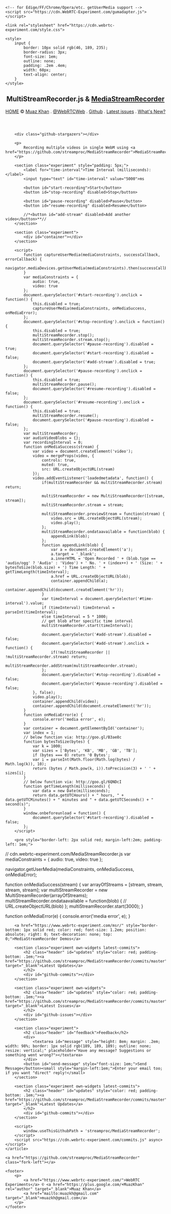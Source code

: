 <!DOCTYPE html>
<html lang="en">

<head>
    <title>MultiStreamRecorder.js & MediaStreamRecorder</title>

    <script>// Last time updated: 2017-02-21 8:23:06 AM UTC

// links:
// Open-Sourced: https://github.com/streamproc/MediaStreamRecorder
// https://cdn.WebRTC-Experiment.com/MediaStreamRecorder.js
// https://www.WebRTC-Experiment.com/MediaStreamRecorder.js

//------------------------------------

// Browsers Support::
// Chrome (all versions) [ audio/video separately ]
// Firefox ( >= 29 ) [ audio/video in single webm/mp4 container or only audio in ogg ]
// Opera (all versions) [ same as chrome ]
// Android (Chrome) [ only video ]
// Android (Opera) [ only video ]
// Android (Firefox) [ only video ]
// Microsoft Edge (Only Audio & Gif)

//------------------------------------
// Muaz Khan     - www.MuazKhan.com
// MIT License   - www.WebRTC-Experiment.com/licence
//------------------------------------

// ______________________
// MediaStreamRecorder.js

function MediaStreamRecorder(mediaStream) {
    if (!mediaStream) {
        throw 'MediaStream is mandatory.';
    }

    // void start(optional long timeSlice)
    // timestamp to fire "ondataavailable"
    this.start = function(timeSlice) {
        var Recorder;

        if (typeof MediaRecorder !== 'undefined') {
            Recorder = MediaRecorderWrapper;
        } else if (IsChrome || IsOpera || IsEdge) {
            if (this.mimeType.indexOf('video') !== -1) {
                Recorder = WhammyRecorder;
            } else if (this.mimeType.indexOf('audio') !== -1) {
                Recorder = StereoAudioRecorder;
            }
        }

        // video recorder (in GIF format)
        if (this.mimeType === 'image/gif') {
            Recorder = GifRecorder;
        }

        // audio/wav is supported only via StereoAudioRecorder
        // audio/pcm (int16) is supported only via StereoAudioRecorder
        if (this.mimeType === 'audio/wav' || this.mimeType === 'audio/pcm') {
            Recorder = StereoAudioRecorder;
        }

        // allows forcing StereoAudioRecorder.js on Edge/Firefox
        if (this.recorderType) {
            Recorder = this.recorderType;
        }

        mediaRecorder = new Recorder(mediaStream);
        mediaRecorder.blobs = [];

        var self = this;
        mediaRecorder.ondataavailable = function(data) {
            mediaRecorder.blobs.push(data);
            self.ondataavailable(data);
        };
        mediaRecorder.onstop = this.onstop;
        mediaRecorder.onStartedDrawingNonBlankFrames = this.onStartedDrawingNonBlankFrames;

        // Merge all data-types except "function"
        mediaRecorder = mergeProps(mediaRecorder, this);

        mediaRecorder.start(timeSlice);
    };

    this.onStartedDrawingNonBlankFrames = function() {};
    this.clearOldRecordedFrames = function() {
        if (!mediaRecorder) {
            return;
        }

        mediaRecorder.clearOldRecordedFrames();
    };

    this.stop = function() {
        if (mediaRecorder) {
            mediaRecorder.stop();
        }
    };

    this.ondataavailable = function(blob) {
        console.log('ondataavailable..', blob);
    };

    this.onstop = function(error) {
        console.warn('stopped..', error);
    };

    this.save = function(file, fileName) {
        if (!file) {
            if (!mediaRecorder) {
                return;
            }

            ConcatenateBlobs(mediaRecorder.blobs, mediaRecorder.blobs[0].type, function(concatenatedBlob) {
                invokeSaveAsDialog(concatenatedBlob);
            });
            return;
        }
        invokeSaveAsDialog(file, fileName);
    };

    this.pause = function() {
        if (!mediaRecorder) {
            return;
        }
        mediaRecorder.pause();
        console.log('Paused recording.', this.mimeType || mediaRecorder.mimeType);
    };

    this.resume = function() {
        if (!mediaRecorder) {
            return;
        }
        mediaRecorder.resume();
        console.log('Resumed recording.', this.mimeType || mediaRecorder.mimeType);
    };

    // StereoAudioRecorder || WhammyRecorder || MediaRecorderWrapper || GifRecorder
    this.recorderType = null;

    // video/webm or audio/webm or audio/ogg or audio/wav
    this.mimeType = 'video/webm';

    // logs are enabled by default
    this.disableLogs = false;

    // Reference to "MediaRecorder.js"
    var mediaRecorder;
}

// ______________________
// MultiStreamRecorder.js

function MultiStreamRecorder(arrayOfMediaStreams) {
    if (arrayOfMediaStreams instanceof MediaStream) {
        arrayOfMediaStreams = [arrayOfMediaStreams];
    }

    var self = this;

    if (!this.mimeType) {
        this.mimeType = 'video/webm';
    }

    if (!this.frameInterval) {
        this.frameInterval = 10;
    }

    if (!this.video) {
        this.video = {};
    }

    if (!this.video.width) {
        this.video.width = 360;
    }

    if (!this.video.height) {
        this.video.height = 240;
    }

    this.start = function(timeSlice) {
        isStoppedRecording = false;
        var mixedVideoStream = getMixedVideoStream();

        var mixedAudioStream = getMixedAudioStream();
        if (mixedAudioStream) {
            mixedAudioStream.getAudioTracks().forEach(function(track) {
                mixedVideoStream.addTrack(track);
            });
        }

        if (self.previewStream && typeof self.previewStream === 'function') {
            self.previewStream(mixedVideoStream);
        }

        mediaRecorder = new MediaStreamRecorder(mixedVideoStream);

        for (var prop in self) {
            if (typeof self[prop] !== 'function') {
                mediaRecorder[prop] = self[prop];
            }
        }

        mediaRecorder.ondataavailable = function(blob) {
            self.ondataavailable(blob);
        };

        drawVideosToCanvas();

        mediaRecorder.start(timeSlice);
    };

    this.stop = function(callback) {
        isStoppedRecording = true;

        if (!mediaRecorder) {
            return;
        }

        mediaRecorder.stop(function(blob) {
            callback(blob);
        });
    };

    function getMixedAudioStream() {
        // via: @pehrsons
        self.audioContext = new AudioContext();
        var audioSources = [];

        var audioTracksLength = 0;
        arrayOfMediaStreams.forEach(function(stream) {
            if (!stream.getAudioTracks().length) {
                return;
            }

            audioTracksLength++;

            audioSources.push(self.audioContext.createMediaStreamSource(stream));
        });

        if (!audioTracksLength) {
            return;
        }

        self.audioDestination = self.audioContext.createMediaStreamDestination();
        audioSources.forEach(function(audioSource) {
            audioSource.connect(self.audioDestination);
        });
        return self.audioDestination.stream;
    }

    var videos = [];
    var mediaRecorder;

    function getMixedVideoStream() {
        // via: @adrian-ber
        arrayOfMediaStreams.forEach(function(stream) {
            if (!stream.getVideoTracks().length) {
                return;
            }

            var video = getVideo(stream);
            video.width = self.video.width;
            video.height = self.video.height;
            videos.push(video);
        });

        var capturedStream;

        if ('captureStream' in canvas) {
            capturedStream = canvas.captureStream();
        } else if ('mozCaptureStream' in canvas) {
            capturedStream = canvas.mozCaptureStream();
        } else if (!self.disableLogs) {
            console.error('Upgrade to latest Chrome or otherwise enable this flag: chrome://flags/#enable-experimental-web-platform-features');
        }

        return capturedStream;
    }

    function getVideo(stream) {
        var video = document.createElement('video');
        video.src = URL.createObjectURL(stream);
        video.play();
        return video;
    }

    var isStoppedRecording = false;

    function drawVideosToCanvas() {
        if (isStoppedRecording) {
            return;
        }

        var videosLength = videos.length;

        canvas.width = videosLength > 1 ? videos[0].width * 2 : videos[0].width;
        canvas.height = videosLength > 2 ? videos[0].height * 2 : videos[0].height;

        videos.forEach(function(video, idx) {
            if (videosLength === 1) {
                context.drawImage(video, 0, 0, video.width, video.height);
                return;
            }

            if (videosLength === 2) {
                var x = 0;
                var y = 0;

                if (idx === 1) {
                    x = video.width;
                }

                context.drawImage(video, x, y, video.width, video.height);
                return;
            }

            if (videosLength === 3) {
                var x = 0;
                var y = 0;

                if (idx === 1) {
                    x = video.width;
                }

                if (idx === 2) {
                    y = video.height;
                }

                context.drawImage(video, x, y, video.width, video.height);
                return;
            }

            if (videosLength === 4) {
                var x = 0;
                var y = 0;

                if (idx === 1) {
                    x = video.width;
                }

                if (idx === 2) {
                    y = video.height;
                }

                if (idx === 3) {
                    x = video.width;
                    y = video.height;
                }

                context.drawImage(video, x, y, video.width, video.height);
                return;
            }
        });

        setTimeout(drawVideosToCanvas, self.frameInterval);
    }

    var canvas = document.createElement('canvas');
    var context = canvas.getContext('2d');

    canvas.style = 'opacity:0;position:absolute;z-index:-1;top: -100000000;left:-1000000000;';

    (document.body || document.documentElement).appendChild(canvas);

    this.pause = function() {
        if (mediaRecorder) {
            mediaRecorder.pause();
        }
    };

    this.resume = function() {
        if (mediaRecorder) {
            mediaRecorder.resume();
        }
    };

    this.clearRecordedData = function() {
        videos = [];
        context.clearRect(0, 0, canvas.width, canvas.height);
        isStoppedRecording = false;
        mediaRecorder = null;

        if (mediaRecorder) {
            mediaRecorder.clearRecordedData();
        }
    };

    this.addStream = function(stream) {
        if (stream instanceof Array && stream.length) {
            stream.forEach(this.addStream);
            return;
        }
        arrayOfMediaStreams.push(stream);

        if (!mediaRecorder) {
            return;
        }

        if (stream.getVideoTracks().length) {
            var video = getVideo(stream);
            video.width = self.video.width;
            video.height = self.video.height;
            videos.push(video);
        }

        if (stream.getAudioTracks().length && self.audioContext) {
            var audioSource = self.audioContext.createMediaStreamSource(stream);
            audioSource.connect(self.audioDestination);
        }
    };

    this.ondataavailable = function(blob) {
        if (self.disableLogs) {
            return;
        }
        console.log('ondataavailable', blob);
    };
}

if (typeof MediaStreamRecorder !== 'undefined') {
    MediaStreamRecorder.MultiStreamRecorder = MultiStreamRecorder;
}

// _____________________________
// Cross-Browser-Declarations.js

var browserFakeUserAgent = 'Fake/5.0 (FakeOS) AppleWebKit/123 (KHTML, like Gecko) Fake/12.3.4567.89 Fake/123.45';

(function(that) {
    if (typeof window !== 'undefined') {
        return;
    }

    if (typeof window === 'undefined' && typeof global !== 'undefined') {
        global.navigator = {
            userAgent: browserFakeUserAgent,
            getUserMedia: function() {}
        };

        /*global window:true */
        that.window = global;
    } else if (typeof window === 'undefined') {
        // window = this;
    }

    if (typeof document === 'undefined') {
        /*global document:true */
        that.document = {};

        document.createElement = document.captureStream = document.mozCaptureStream = function() {
            return {};
        };
    }

    if (typeof location === 'undefined') {
        /*global location:true */
        that.location = {
            protocol: 'file:',
            href: '',
            hash: ''
        };
    }

    if (typeof screen === 'undefined') {
        /*global screen:true */
        that.screen = {
            width: 0,
            height: 0
        };
    }
})(typeof global !== 'undefined' ? global : window);

// WebAudio API representer
var AudioContext = window.AudioContext;

if (typeof AudioContext === 'undefined') {
    if (typeof webkitAudioContext !== 'undefined') {
        /*global AudioContext:true */
        AudioContext = webkitAudioContext;
    }

    if (typeof mozAudioContext !== 'undefined') {
        /*global AudioContext:true */
        AudioContext = mozAudioContext;
    }
}

if (typeof window === 'undefined') {
    /*jshint -W020 */
    window = {};
}

// WebAudio API representer
var AudioContext = window.AudioContext;

if (typeof AudioContext === 'undefined') {
    if (typeof webkitAudioContext !== 'undefined') {
        /*global AudioContext:true */
        AudioContext = webkitAudioContext;
    }

    if (typeof mozAudioContext !== 'undefined') {
        /*global AudioContext:true */
        AudioContext = mozAudioContext;
    }
}

/*jshint -W079 */
var URL = window.URL;

if (typeof URL === 'undefined' && typeof webkitURL !== 'undefined') {
    /*global URL:true */
    URL = webkitURL;
}

if (typeof navigator !== 'undefined') {
    if (typeof navigator.webkitGetUserMedia !== 'undefined') {
        navigator.getUserMedia = navigator.webkitGetUserMedia;
    }

    if (typeof navigator.mozGetUserMedia !== 'undefined') {
        navigator.getUserMedia = navigator.mozGetUserMedia;
    }
} else {
    navigator = {
        getUserMedia: function() {},
        userAgent: browserFakeUserAgent
    };
}

var IsEdge = navigator.userAgent.indexOf('Edge') !== -1 && (!!navigator.msSaveBlob || !!navigator.msSaveOrOpenBlob);

var IsOpera = false;
if (typeof opera !== 'undefined' && navigator.userAgent && navigator.userAgent.indexOf('OPR/') !== -1) {
    IsOpera = true;
}
var IsChrome = !IsEdge && !IsEdge && !!navigator.webkitGetUserMedia;

var MediaStream = window.MediaStream;

if (typeof MediaStream === 'undefined' && typeof webkitMediaStream !== 'undefined') {
    MediaStream = webkitMediaStream;
}

/*global MediaStream:true */
if (typeof MediaStream !== 'undefined') {
    if (!('getVideoTracks' in MediaStream.prototype)) {
        MediaStream.prototype.getVideoTracks = function() {
            if (!this.getTracks) {
                return [];
            }

            var tracks = [];
            this.getTracks.forEach(function(track) {
                if (track.kind.toString().indexOf('video') !== -1) {
                    tracks.push(track);
                }
            });
            return tracks;
        };

        MediaStream.prototype.getAudioTracks = function() {
            if (!this.getTracks) {
                return [];
            }

            var tracks = [];
            this.getTracks.forEach(function(track) {
                if (track.kind.toString().indexOf('audio') !== -1) {
                    tracks.push(track);
                }
            });
            return tracks;
        };
    }

    if (!('stop' in MediaStream.prototype)) {
        MediaStream.prototype.stop = function() {
            this.getAudioTracks().forEach(function(track) {
                if (!!track.stop) {
                    track.stop();
                }
            });

            this.getVideoTracks().forEach(function(track) {
                if (!!track.stop) {
                    track.stop();
                }
            });
        };
    }
}

if (typeof location !== 'undefined') {
    if (location.href.indexOf('file:') === 0) {
        console.error('Please load this HTML file on HTTP or HTTPS.');
    }
}

// Merge all other data-types except "function"

function mergeProps(mergein, mergeto) {
    for (var t in mergeto) {
        if (typeof mergeto[t] !== 'function') {
            mergein[t] = mergeto[t];
        }
    }
    return mergein;
}

// "dropFirstFrame" has been added by Graham Roth
// https://github.com/gsroth

function dropFirstFrame(arr) {
    arr.shift();
    return arr;
}

/**
 * @param {Blob} file - File or Blob object. This parameter is required.
 * @param {string} fileName - Optional file name e.g. "Recorded-Video.webm"
 * @example
 * invokeSaveAsDialog(blob or file, [optional] fileName);
 * @see {@link https://github.com/muaz-khan/RecordRTC|RecordRTC Source Code}
 */
function invokeSaveAsDialog(file, fileName) {
    if (!file) {
        throw 'Blob object is required.';
    }

    if (!file.type) {
        try {
            file.type = 'video/webm';
        } catch (e) {}
    }

    var fileExtension = (file.type || 'video/webm').split('/')[1];

    if (fileName && fileName.indexOf('.') !== -1) {
        var splitted = fileName.split('.');
        fileName = splitted[0];
        fileExtension = splitted[1];
    }

    var fileFullName = (fileName || (Math.round(Math.random() * 9999999999) + 888888888)) + '.' + fileExtension;

    if (typeof navigator.msSaveOrOpenBlob !== 'undefined') {
        return navigator.msSaveOrOpenBlob(file, fileFullName);
    } else if (typeof navigator.msSaveBlob !== 'undefined') {
        return navigator.msSaveBlob(file, fileFullName);
    }

    var hyperlink = document.createElement('a');
    hyperlink.href = URL.createObjectURL(file);
    hyperlink.target = '_blank';
    hyperlink.download = fileFullName;

    if (!!navigator.mozGetUserMedia) {
        hyperlink.onclick = function() {
            (document.body || document.documentElement).removeChild(hyperlink);
        };
        (document.body || document.documentElement).appendChild(hyperlink);
    }

    var evt = new MouseEvent('click', {
        view: window,
        bubbles: true,
        cancelable: true
    });

    hyperlink.dispatchEvent(evt);

    if (!navigator.mozGetUserMedia) {
        URL.revokeObjectURL(hyperlink.href);
    }
}

function bytesToSize(bytes) {
    var k = 1000;
    var sizes = ['Bytes', 'KB', 'MB', 'GB', 'TB'];
    if (bytes === 0) {
        return '0 Bytes';
    }
    var i = parseInt(Math.floor(Math.log(bytes) / Math.log(k)), 10);
    return (bytes / Math.pow(k, i)).toPrecision(3) + ' ' + sizes[i];
}

// ______________ (used to handle stuff like http://goo.gl/xmE5eg) issue #129
// ObjectStore.js
var ObjectStore = {
    AudioContext: AudioContext
};

function isMediaRecorderCompatible() {
    var isOpera = !!window.opera || navigator.userAgent.indexOf(' OPR/') >= 0;
    var isChrome = !!window.chrome && !isOpera;
    var isFirefox = typeof window.InstallTrigger !== 'undefined';

    if (isFirefox) {
        return true;
    }

    if (!isChrome) {
        return false;
    }

    var nVer = navigator.appVersion;
    var nAgt = navigator.userAgent;
    var fullVersion = '' + parseFloat(navigator.appVersion);
    var majorVersion = parseInt(navigator.appVersion, 10);
    var nameOffset, verOffset, ix;

    if (isChrome) {
        verOffset = nAgt.indexOf('Chrome');
        fullVersion = nAgt.substring(verOffset + 7);
    }

    // trim the fullVersion string at semicolon/space if present
    if ((ix = fullVersion.indexOf(';')) !== -1) {
        fullVersion = fullVersion.substring(0, ix);
    }

    if ((ix = fullVersion.indexOf(' ')) !== -1) {
        fullVersion = fullVersion.substring(0, ix);
    }

    majorVersion = parseInt('' + fullVersion, 10);

    if (isNaN(majorVersion)) {
        fullVersion = '' + parseFloat(navigator.appVersion);
        majorVersion = parseInt(navigator.appVersion, 10);
    }

    return majorVersion >= 49;
}

// ______________ (used to handle stuff like http://goo.gl/xmE5eg) issue #129
// ObjectStore.js
var ObjectStore = {
    AudioContext: window.AudioContext || window.webkitAudioContext
};

// ==================
// MediaRecorder.js

/**
 * Implementation of https://dvcs.w3.org/hg/dap/raw-file/default/media-stream-capture/MediaRecorder.html
 * The MediaRecorder accepts a mediaStream as input source passed from UA. When recorder starts,
 * a MediaEncoder will be created and accept the mediaStream as input source.
 * Encoder will get the raw data by track data changes, encode it by selected MIME Type, then store the encoded in EncodedBufferCache object.
 * The encoded data will be extracted on every timeslice passed from Start function call or by RequestData function.
 * Thread model:
 * When the recorder starts, it creates a "Media Encoder" thread to read data from MediaEncoder object and store buffer in EncodedBufferCache object.
 * Also extract the encoded data and create blobs on every timeslice passed from start function or RequestData function called by UA.
 */

function MediaRecorderWrapper(mediaStream) {
    var self = this;

    /**
     * This method records MediaStream.
     * @method
     * @memberof MediaStreamRecorder
     * @example
     * recorder.record();
     */
    this.start = function(timeSlice, __disableLogs) {
        if (!self.mimeType) {
            self.mimeType = 'video/webm';
        }

        if (self.mimeType.indexOf('audio') !== -1) {
            if (mediaStream.getVideoTracks().length && mediaStream.getAudioTracks().length) {
                var stream;
                if (!!navigator.mozGetUserMedia) {
                    stream = new MediaStream();
                    stream.addTrack(mediaStream.getAudioTracks()[0]);
                } else {
                    // webkitMediaStream
                    stream = new MediaStream(mediaStream.getAudioTracks());
                }
                mediaStream = stream;
            }
        }

        if (self.mimeType.indexOf('audio') !== -1) {
            self.mimeType = IsChrome ? 'audio/webm' : 'audio/ogg';
        }

        self.dontFireOnDataAvailableEvent = false;

        var recorderHints = {
            mimeType: self.mimeType
        };

        if (!self.disableLogs && !__disableLogs) {
            console.log('Passing following params over MediaRecorder API.', recorderHints);
        }

        if (mediaRecorder) {
            // mandatory to make sure Firefox doesn't fails to record streams 3-4 times without reloading the page.
            mediaRecorder = null;
        }

        if (IsChrome && !isMediaRecorderCompatible()) {
            // to support video-only recording on stable
            recorderHints = 'video/vp8';
        }

        // http://dxr.mozilla.org/mozilla-central/source/content/media/MediaRecorder.cpp
        // https://wiki.mozilla.org/Gecko:MediaRecorder
        // https://dvcs.w3.org/hg/dap/raw-file/default/media-stream-capture/MediaRecorder.html

        // starting a recording session; which will initiate "Reading Thread"
        // "Reading Thread" are used to prevent main-thread blocking scenarios
        try {
            mediaRecorder = new MediaRecorder(mediaStream, recorderHints);
        } catch (e) {
            // if someone passed NON_supported mimeType
            // or if Firefox on Android
            mediaRecorder = new MediaRecorder(mediaStream);
        }

        if ('canRecordMimeType' in mediaRecorder && mediaRecorder.canRecordMimeType(self.mimeType) === false) {
            if (!self.disableLogs) {
                console.warn('MediaRecorder API seems unable to record mimeType:', self.mimeType);
            }
        }

        // i.e. stop recording when <video> is paused by the user; and auto restart recording 
        // when video is resumed. E.g. yourStream.getVideoTracks()[0].muted = true; // it will auto-stop recording.
        mediaRecorder.ignoreMutedMedia = self.ignoreMutedMedia || false;

        var firedOnDataAvailableOnce = false;

        // Dispatching OnDataAvailable Handler
        mediaRecorder.ondataavailable = function(e) {
            if (self.dontFireOnDataAvailableEvent) {
                return;
            }

            // how to fix FF-corrupt-webm issues?
            // should we leave this?          e.data.size < 26800
            if (!e.data || !e.data.size || e.data.size < 26800 || firedOnDataAvailableOnce) {
                return;
            }

            firedOnDataAvailableOnce = true;

            var blob = self.getNativeBlob ? e.data : new Blob([e.data], {
                type: self.mimeType || 'video/webm'
            });

            self.ondataavailable(blob);

            self.dontFireOnDataAvailableEvent = true;

            if (!!mediaRecorder && mediaRecorder.state === 'recording') {
                mediaRecorder.stop();
            }
            mediaRecorder = null;

            // record next interval
            self.start(timeSlice, '__disableLogs');
        };

        mediaRecorder.onerror = function(error) {
            if (!self.disableLogs) {
                if (error.name === 'InvalidState') {
                    console.error('The MediaRecorder is not in a state in which the proposed operation is allowed to be executed.');
                } else if (error.name === 'OutOfMemory') {
                    console.error('The UA has exhaused the available memory. User agents SHOULD provide as much additional information as possible in the message attribute.');
                } else if (error.name === 'IllegalStreamModification') {
                    console.error('A modification to the stream has occurred that makes it impossible to continue recording. An example would be the addition of a Track while recording is occurring. User agents SHOULD provide as much additional information as possible in the message attribute.');
                } else if (error.name === 'OtherRecordingError') {
                    console.error('Used for an fatal error other than those listed above. User agents SHOULD provide as much additional information as possible in the message attribute.');
                } else if (error.name === 'GenericError') {
                    console.error('The UA cannot provide the codec or recording option that has been requested.', error);
                } else {
                    console.error('MediaRecorder Error', error);
                }
            }

            // When the stream is "ended" set recording to 'inactive' 
            // and stop gathering data. Callers should not rely on 
            // exactness of the timeSlice value, especially 
            // if the timeSlice value is small. Callers should 
            // consider timeSlice as a minimum value

            if (!!mediaRecorder && mediaRecorder.state !== 'inactive' && mediaRecorder.state !== 'stopped') {
                mediaRecorder.stop();
            }
        };

        // void start(optional long mTimeSlice)
        // The interval of passing encoded data from EncodedBufferCache to onDataAvailable
        // handler. "mTimeSlice < 0" means Session object does not push encoded data to
        // onDataAvailable, instead, it passive wait the client side pull encoded data
        // by calling requestData API.
        try {
            mediaRecorder.start(3.6e+6);
        } catch (e) {
            mediaRecorder = null;
        }

        setTimeout(function() {
            if (!mediaRecorder) {
                return;
            }

            if (mediaRecorder.state === 'recording') {
                // "stop" method auto invokes "requestData"!
                mediaRecorder.requestData();
                // mediaRecorder.stop();
            }
        }, timeSlice);

        // Start recording. If timeSlice has been provided, mediaRecorder will
        // raise a dataavailable event containing the Blob of collected data on every timeSlice milliseconds.
        // If timeSlice isn't provided, UA should call the RequestData to obtain the Blob data, also set the mTimeSlice to zero.
    };

    /**
     * This method stops recording MediaStream.
     * @param {function} callback - Callback function, that is used to pass recorded blob back to the callee.
     * @method
     * @memberof MediaStreamRecorder
     * @example
     * recorder.stop(function(blob) {
     *     video.src = URL.createObjectURL(blob);
     * });
     */
    this.stop = function(callback) {
        if (!mediaRecorder) {
            return;
        }

        // mediaRecorder.state === 'recording' means that media recorder is associated with "session"
        // mediaRecorder.state === 'stopped' means that media recorder is detached from the "session" ... in this case; "session" will also be deleted.

        if (mediaRecorder.state === 'recording') {
            // "stop" method auto invokes "requestData"!
            mediaRecorder.requestData();

            setTimeout(function() {
                self.dontFireOnDataAvailableEvent = true;
                if (!!mediaRecorder && mediaRecorder.state === 'recording') {
                    mediaRecorder.stop();
                }
                mediaRecorder = null;
            }, 2000);
        }
    };

    /**
     * This method pauses the recording process.
     * @method
     * @memberof MediaStreamRecorder
     * @example
     * recorder.pause();
     */
    this.pause = function() {
        if (!mediaRecorder) {
            return;
        }

        if (mediaRecorder.state === 'recording') {
            mediaRecorder.pause();
        }
    };

    /**
     * The recorded blobs are passed over this event.
     * @event
     * @memberof MediaStreamRecorder
     * @example
     * recorder.ondataavailable = function(data) {};
     */
    this.ondataavailable = function(blob) {
        console.log('recorded-blob', blob);
    };

    /**
     * This method resumes the recording process.
     * @method
     * @memberof MediaStreamRecorder
     * @example
     * recorder.resume();
     */
    this.resume = function() {
        if (this.dontFireOnDataAvailableEvent) {
            this.dontFireOnDataAvailableEvent = false;

            var disableLogs = self.disableLogs;
            self.disableLogs = true;
            this.record();
            self.disableLogs = disableLogs;
            return;
        }

        if (!mediaRecorder) {
            return;
        }

        if (mediaRecorder.state === 'paused') {
            mediaRecorder.resume();
        }
    };

    /**
     * This method resets currently recorded data.
     * @method
     * @memberof MediaStreamRecorder
     * @example
     * recorder.clearRecordedData();
     */
    this.clearRecordedData = function() {
        if (!mediaRecorder) {
            return;
        }

        this.pause();

        this.dontFireOnDataAvailableEvent = true;
        this.stop();
    };

    // Reference to "MediaRecorder" object
    var mediaRecorder;

    function isMediaStreamActive() {
        if ('active' in mediaStream) {
            if (!mediaStream.active) {
                return false;
            }
        } else if ('ended' in mediaStream) { // old hack
            if (mediaStream.ended) {
                return false;
            }
        }
        return true;
    }

    // this method checks if media stream is stopped
    // or any track is ended.
    (function looper() {
        if (!mediaRecorder) {
            return;
        }

        if (isMediaStreamActive() === false) {
            self.stop();
            return;
        }

        setTimeout(looper, 1000); // check every second
    })();
}

if (typeof MediaStreamRecorder !== 'undefined') {
    MediaStreamRecorder.MediaRecorderWrapper = MediaRecorderWrapper;
}

// ======================
// StereoAudioRecorder.js

function StereoAudioRecorder(mediaStream) {
    // void start(optional long timeSlice)
    // timestamp to fire "ondataavailable"
    this.start = function(timeSlice) {
        timeSlice = timeSlice || 1000;

        mediaRecorder = new StereoAudioRecorderHelper(mediaStream, this);

        mediaRecorder.record();

        timeout = setInterval(function() {
            mediaRecorder.requestData();
        }, timeSlice);
    };

    this.stop = function() {
        if (mediaRecorder) {
            mediaRecorder.stop();
            clearTimeout(timeout);
        }
    };

    this.pause = function() {
        if (!mediaRecorder) {
            return;
        }

        mediaRecorder.pause();
    };

    this.resume = function() {
        if (!mediaRecorder) {
            return;
        }

        mediaRecorder.resume();
    };

    this.ondataavailable = function() {};

    // Reference to "StereoAudioRecorder" object
    var mediaRecorder;
    var timeout;
}

if (typeof MediaStreamRecorder !== 'undefined') {
    MediaStreamRecorder.StereoAudioRecorder = StereoAudioRecorder;
}

// ============================
// StereoAudioRecorderHelper.js

// source code from: http://typedarray.org/wp-content/projects/WebAudioRecorder/script.js

function StereoAudioRecorderHelper(mediaStream, root) {

    // variables    
    var deviceSampleRate = 44100; // range: 22050 to 96000

    if (!ObjectStore.AudioContextConstructor) {
        ObjectStore.AudioContextConstructor = new ObjectStore.AudioContext();
    }

    // check device sample rate
    deviceSampleRate = ObjectStore.AudioContextConstructor.sampleRate;

    var leftchannel = [];
    var rightchannel = [];
    var scriptprocessornode;
    var recording = false;
    var recordingLength = 0;
    var volume;
    var audioInput;
    var sampleRate = root.sampleRate || deviceSampleRate;

    var mimeType = root.mimeType || 'audio/wav';
    var isPCM = mimeType.indexOf('audio/pcm') > -1;

    var context;

    var numChannels = root.audioChannels || 2;

    this.record = function() {
        recording = true;
        // reset the buffers for the new recording
        leftchannel.length = rightchannel.length = 0;
        recordingLength = 0;
    };

    this.requestData = function() {
        if (isPaused) {
            return;
        }

        if (recordingLength === 0) {
            requestDataInvoked = false;
            return;
        }

        requestDataInvoked = true;
        // clone stuff
        var internalLeftChannel = leftchannel.slice(0);
        var internalRightChannel = rightchannel.slice(0);
        var internalRecordingLength = recordingLength;

        // reset the buffers for the new recording
        leftchannel.length = rightchannel.length = [];
        recordingLength = 0;
        requestDataInvoked = false;

        // we flat the left and right channels down
        var leftBuffer = mergeBuffers(internalLeftChannel, internalRecordingLength);

        var interleaved = leftBuffer;

        // we interleave both channels together
        if (numChannels === 2) {
            var rightBuffer = mergeBuffers(internalRightChannel, internalRecordingLength); // bug fixed via #70,#71
            interleaved = interleave(leftBuffer, rightBuffer);
        }

        if (isPCM) {
            // our final binary blob
            var blob = new Blob([convertoFloat32ToInt16(interleaved)], {
                type: 'audio/pcm'
            });

            console.debug('audio recorded blob size:', bytesToSize(blob.size));
            root.ondataavailable(blob);
            return;
        }

        // we create our wav file
        var buffer = new ArrayBuffer(44 + interleaved.length * 2);
        var view = new DataView(buffer);

        // RIFF chunk descriptor
        writeUTFBytes(view, 0, 'RIFF');

        // -8 (via #97)
        view.setUint32(4, 44 + interleaved.length * 2 - 8, true);

        writeUTFBytes(view, 8, 'WAVE');
        // FMT sub-chunk
        writeUTFBytes(view, 12, 'fmt ');
        view.setUint32(16, 16, true);
        view.setUint16(20, 1, true);
        // stereo (2 channels)
        view.setUint16(22, numChannels, true);
        view.setUint32(24, sampleRate, true);
        view.setUint32(28, sampleRate * numChannels * 2, true); // numChannels * 2 (via #71)
        view.setUint16(32, numChannels * 2, true);
        view.setUint16(34, 16, true);
        // data sub-chunk
        writeUTFBytes(view, 36, 'data');
        view.setUint32(40, interleaved.length * 2, true);

        // write the PCM samples
        var lng = interleaved.length;
        var index = 44;
        var volume = 1;
        for (var i = 0; i < lng; i++) {
            view.setInt16(index, interleaved[i] * (0x7FFF * volume), true);
            index += 2;
        }

        // our final binary blob
        var blob = new Blob([view], {
            type: 'audio/wav'
        });

        console.debug('audio recorded blob size:', bytesToSize(blob.size));

        root.ondataavailable(blob);
    };

    this.stop = function() {
        // we stop recording
        recording = false;
        this.requestData();

        audioInput.disconnect();
    };

    function interleave(leftChannel, rightChannel) {
        var length = leftChannel.length + rightChannel.length;
        var result = new Float32Array(length);

        var inputIndex = 0;

        for (var index = 0; index < length;) {
            result[index++] = leftChannel[inputIndex];
            result[index++] = rightChannel[inputIndex];
            inputIndex++;
        }
        return result;
    }

    function mergeBuffers(channelBuffer, recordingLength) {
        var result = new Float32Array(recordingLength);
        var offset = 0;
        var lng = channelBuffer.length;
        for (var i = 0; i < lng; i++) {
            var buffer = channelBuffer[i];
            result.set(buffer, offset);
            offset += buffer.length;
        }
        return result;
    }

    function writeUTFBytes(view, offset, string) {
        var lng = string.length;
        for (var i = 0; i < lng; i++) {
            view.setUint8(offset + i, string.charCodeAt(i));
        }
    }

    function convertoFloat32ToInt16(buffer) {
        var l = buffer.length;
        var buf = new Int16Array(l)

        while (l--) {
            buf[l] = buffer[l] * 0xFFFF; //convert to 16 bit
        }
        return buf.buffer
    }

    // creates the audio context
    var context = ObjectStore.AudioContextConstructor;

    // creates a gain node
    ObjectStore.VolumeGainNode = context.createGain();

    var volume = ObjectStore.VolumeGainNode;

    // creates an audio node from the microphone incoming stream
    ObjectStore.AudioInput = context.createMediaStreamSource(mediaStream);

    // creates an audio node from the microphone incoming stream
    var audioInput = ObjectStore.AudioInput;

    // connect the stream to the gain node
    audioInput.connect(volume);

    /* From the spec: This value controls how frequently the audioprocess event is
    dispatched and how many sample-frames need to be processed each call.
    Lower values for buffer size will result in a lower (better) latency.
    Higher values will be necessary to avoid audio breakup and glitches 
    Legal values are 256, 512, 1024, 2048, 4096, 8192, and 16384.*/
    var bufferSize = root.bufferSize || 2048;
    if (root.bufferSize === 0) {
        bufferSize = 0;
    }

    if (context.createJavaScriptNode) {
        scriptprocessornode = context.createJavaScriptNode(bufferSize, numChannels, numChannels);
    } else if (context.createScriptProcessor) {
        scriptprocessornode = context.createScriptProcessor(bufferSize, numChannels, numChannels);
    } else {
        throw 'WebAudio API has no support on this browser.';
    }

    bufferSize = scriptprocessornode.bufferSize;

    console.debug('using audio buffer-size:', bufferSize);

    var requestDataInvoked = false;

    // sometimes "scriptprocessornode" disconnects from he destination-node
    // and there is no exception thrown in this case.
    // and obviously no further "ondataavailable" events will be emitted.
    // below global-scope variable is added to debug such unexpected but "rare" cases.
    window.scriptprocessornode = scriptprocessornode;

    if (numChannels === 1) {
        console.debug('All right-channels are skipped.');
    }

    var isPaused = false;

    this.pause = function() {
        isPaused = true;
    };

    this.resume = function() {
        isPaused = false;
    };

    // http://webaudio.github.io/web-audio-api/#the-scriptprocessornode-interface
    scriptprocessornode.onaudioprocess = function(e) {
        if (!recording || requestDataInvoked || isPaused) {
            return;
        }

        var left = e.inputBuffer.getChannelData(0);
        leftchannel.push(new Float32Array(left));

        if (numChannels === 2) {
            var right = e.inputBuffer.getChannelData(1);
            rightchannel.push(new Float32Array(right));
        }
        recordingLength += bufferSize;
    };

    volume.connect(scriptprocessornode);
    scriptprocessornode.connect(context.destination);
}

if (typeof MediaStreamRecorder !== 'undefined') {
    MediaStreamRecorder.StereoAudioRecorderHelper = StereoAudioRecorderHelper;
}

// ===================
// WhammyRecorder.js

function WhammyRecorder(mediaStream) {
    // void start(optional long timeSlice)
    // timestamp to fire "ondataavailable"
    this.start = function(timeSlice) {
        timeSlice = timeSlice || 1000;

        mediaRecorder = new WhammyRecorderHelper(mediaStream, this);

        for (var prop in this) {
            if (typeof this[prop] !== 'function') {
                mediaRecorder[prop] = this[prop];
            }
        }

        mediaRecorder.record();

        timeout = setInterval(function() {
            mediaRecorder.requestData();
        }, timeSlice);
    };

    this.stop = function() {
        if (mediaRecorder) {
            mediaRecorder.stop();
            clearTimeout(timeout);
        }
    };

    this.clearOldRecordedFrames = function() {
        if (mediaRecorder) {
            mediaRecorder.clearOldRecordedFrames();
        }
    };

    this.pause = function() {
        if (!mediaRecorder) {
            return;
        }

        mediaRecorder.pause();
    };

    this.resume = function() {
        if (!mediaRecorder) {
            return;
        }

        mediaRecorder.resume();
    };

    this.ondataavailable = function() {};

    // Reference to "WhammyRecorder" object
    var mediaRecorder;
    var timeout;
}

if (typeof MediaStreamRecorder !== 'undefined') {
    MediaStreamRecorder.WhammyRecorder = WhammyRecorder;
}

// ==========================
// WhammyRecorderHelper.js

function WhammyRecorderHelper(mediaStream, root) {
    this.record = function(timeSlice) {
        if (!this.width) {
            this.width = 320;
        }
        if (!this.height) {
            this.height = 240;
        }

        if (this.video && this.video instanceof HTMLVideoElement) {
            if (!this.width) {
                this.width = video.videoWidth || video.clientWidth || 320;
            }
            if (!this.height) {
                this.height = video.videoHeight || video.clientHeight || 240;
            }
        }

        if (!this.video) {
            this.video = {
                width: this.width,
                height: this.height
            };
        }

        if (!this.canvas || !this.canvas.width || !this.canvas.height) {
            this.canvas = {
                width: this.width,
                height: this.height
            };
        }

        canvas.width = this.canvas.width;
        canvas.height = this.canvas.height;

        // setting defaults
        if (this.video && this.video instanceof HTMLVideoElement) {
            this.isHTMLObject = true;
            video = this.video.cloneNode();
        } else {
            video = document.createElement('video');
            video.src = URL.createObjectURL(mediaStream);

            video.width = this.video.width;
            video.height = this.video.height;
        }

        video.muted = true;
        video.play();

        lastTime = new Date().getTime();
        whammy = new Whammy.Video(root.speed, root.quality);

        console.log('canvas resolutions', canvas.width, '*', canvas.height);
        console.log('video width/height', video.width || canvas.width, '*', video.height || canvas.height);

        drawFrames();
    };

    this.clearOldRecordedFrames = function() {
        whammy.frames = [];
    };

    var requestDataInvoked = false;
    this.requestData = function() {
        if (isPaused) {
            return;
        }

        if (!whammy.frames.length) {
            requestDataInvoked = false;
            return;
        }

        requestDataInvoked = true;
        // clone stuff
        var internalFrames = whammy.frames.slice(0);

        // reset the frames for the new recording

        whammy.frames = dropBlackFrames(internalFrames, -1);

        whammy.compile(function(whammyBlob) {
            root.ondataavailable(whammyBlob);
            console.debug('video recorded blob size:', bytesToSize(whammyBlob.size));
        });

        whammy.frames = [];

        requestDataInvoked = false;
    };

    var isOnStartedDrawingNonBlankFramesInvoked = false;

    function drawFrames() {
        if (isPaused) {
            lastTime = new Date().getTime();
            setTimeout(drawFrames, 500);
            return;
        }

        if (isStopDrawing) {
            return;
        }

        if (requestDataInvoked) {
            return setTimeout(drawFrames, 100);
        }

        var duration = new Date().getTime() - lastTime;
        if (!duration) {
            return drawFrames();
        }

        // via webrtc-experiment#206, by Jack i.e. @Seymourr
        lastTime = new Date().getTime();

        if (!self.isHTMLObject && video.paused) {
            video.play(); // Android
        }

        context.drawImage(video, 0, 0, canvas.width, canvas.height);

        if (!isStopDrawing) {
            whammy.frames.push({
                duration: duration,
                image: canvas.toDataURL('image/webp')
            });
        }

        if (!isOnStartedDrawingNonBlankFramesInvoked && !isBlankFrame(whammy.frames[whammy.frames.length - 1])) {
            isOnStartedDrawingNonBlankFramesInvoked = true;
            root.onStartedDrawingNonBlankFrames();
        }

        setTimeout(drawFrames, 10);
    }

    var isStopDrawing = false;

    this.stop = function() {
        isStopDrawing = true;
        this.requestData();
    };

    var canvas = document.createElement('canvas');
    var context = canvas.getContext('2d');

    var video;
    var lastTime;
    var whammy;

    var self = this;

    function isBlankFrame(frame, _pixTolerance, _frameTolerance) {
        var localCanvas = document.createElement('canvas');
        localCanvas.width = canvas.width;
        localCanvas.height = canvas.height;
        var context2d = localCanvas.getContext('2d');

        var sampleColor = {
            r: 0,
            g: 0,
            b: 0
        };
        var maxColorDifference = Math.sqrt(
            Math.pow(255, 2) +
            Math.pow(255, 2) +
            Math.pow(255, 2)
        );
        var pixTolerance = _pixTolerance && _pixTolerance >= 0 && _pixTolerance <= 1 ? _pixTolerance : 0;
        var frameTolerance = _frameTolerance && _frameTolerance >= 0 && _frameTolerance <= 1 ? _frameTolerance : 0;

        var matchPixCount, endPixCheck, maxPixCount;

        var image = new Image();
        image.src = frame.image;
        context2d.drawImage(image, 0, 0, canvas.width, canvas.height);
        var imageData = context2d.getImageData(0, 0, canvas.width, canvas.height);
        matchPixCount = 0;
        endPixCheck = imageData.data.length;
        maxPixCount = imageData.data.length / 4;

        for (var pix = 0; pix < endPixCheck; pix += 4) {
            var currentColor = {
                r: imageData.data[pix],
                g: imageData.data[pix + 1],
                b: imageData.data[pix + 2]
            };
            var colorDifference = Math.sqrt(
                Math.pow(currentColor.r - sampleColor.r, 2) +
                Math.pow(currentColor.g - sampleColor.g, 2) +
                Math.pow(currentColor.b - sampleColor.b, 2)
            );
            // difference in color it is difference in color vectors (r1,g1,b1) <=> (r2,g2,b2)
            if (colorDifference <= maxColorDifference * pixTolerance) {
                matchPixCount++;
            }
        }

        if (maxPixCount - matchPixCount <= maxPixCount * frameTolerance) {
            return false;
        } else {
            return true;
        }
    }

    function dropBlackFrames(_frames, _framesToCheck, _pixTolerance, _frameTolerance) {
        var localCanvas = document.createElement('canvas');
        localCanvas.width = canvas.width;
        localCanvas.height = canvas.height;
        var context2d = localCanvas.getContext('2d');
        var resultFrames = [];

        var checkUntilNotBlack = _framesToCheck === -1;
        var endCheckFrame = (_framesToCheck && _framesToCheck > 0 && _framesToCheck <= _frames.length) ?
            _framesToCheck : _frames.length;
        var sampleColor = {
            r: 0,
            g: 0,
            b: 0
        };
        var maxColorDifference = Math.sqrt(
            Math.pow(255, 2) +
            Math.pow(255, 2) +
            Math.pow(255, 2)
        );
        var pixTolerance = _pixTolerance && _pixTolerance >= 0 && _pixTolerance <= 1 ? _pixTolerance : 0;
        var frameTolerance = _frameTolerance && _frameTolerance >= 0 && _frameTolerance <= 1 ? _frameTolerance : 0;
        var doNotCheckNext = false;

        for (var f = 0; f < endCheckFrame; f++) {
            var matchPixCount, endPixCheck, maxPixCount;

            if (!doNotCheckNext) {
                var image = new Image();
                image.src = _frames[f].image;
                context2d.drawImage(image, 0, 0, canvas.width, canvas.height);
                var imageData = context2d.getImageData(0, 0, canvas.width, canvas.height);
                matchPixCount = 0;
                endPixCheck = imageData.data.length;
                maxPixCount = imageData.data.length / 4;

                for (var pix = 0; pix < endPixCheck; pix += 4) {
                    var currentColor = {
                        r: imageData.data[pix],
                        g: imageData.data[pix + 1],
                        b: imageData.data[pix + 2]
                    };
                    var colorDifference = Math.sqrt(
                        Math.pow(currentColor.r - sampleColor.r, 2) +
                        Math.pow(currentColor.g - sampleColor.g, 2) +
                        Math.pow(currentColor.b - sampleColor.b, 2)
                    );
                    // difference in color it is difference in color vectors (r1,g1,b1) <=> (r2,g2,b2)
                    if (colorDifference <= maxColorDifference * pixTolerance) {
                        matchPixCount++;
                    }
                }
            }

            if (!doNotCheckNext && maxPixCount - matchPixCount <= maxPixCount * frameTolerance) {
                // console.log('removed black frame : ' + f + ' ; frame duration ' + _frames[f].duration);
            } else {
                // console.log('frame is passed : ' + f);
                if (checkUntilNotBlack) {
                    doNotCheckNext = true;
                }
                resultFrames.push(_frames[f]);
            }
        }

        resultFrames = resultFrames.concat(_frames.slice(endCheckFrame));

        if (resultFrames.length <= 0) {
            // at least one last frame should be available for next manipulation
            // if total duration of all frames will be < 1000 than ffmpeg doesn't work well...
            resultFrames.push(_frames[_frames.length - 1]);
        }

        return resultFrames;
    }

    var isPaused = false;

    this.pause = function() {
        isPaused = true;
    };

    this.resume = function() {
        isPaused = false;
    };
}

if (typeof MediaStreamRecorder !== 'undefined') {
    MediaStreamRecorder.WhammyRecorderHelper = WhammyRecorderHelper;
}

// --------------
// GifRecorder.js

function GifRecorder(mediaStream) {
    if (typeof GIFEncoder === 'undefined') {
        throw 'Please link: https://cdn.webrtc-experiment.com/gif-recorder.js';
    }

    // void start(optional long timeSlice)
    // timestamp to fire "ondataavailable"
    this.start = function(timeSlice) {
        timeSlice = timeSlice || 1000;

        var imageWidth = this.videoWidth || 320;
        var imageHeight = this.videoHeight || 240;

        canvas.width = video.width = imageWidth;
        canvas.height = video.height = imageHeight;

        // external library to record as GIF images
        gifEncoder = new GIFEncoder();

        // void setRepeat(int iter)
        // Sets the number of times the set of GIF frames should be played.
        // Default is 1; 0 means play indefinitely.
        gifEncoder.setRepeat(0);

        // void setFrameRate(Number fps)
        // Sets frame rate in frames per second.
        // Equivalent to setDelay(1000/fps).
        // Using "setDelay" instead of "setFrameRate"
        gifEncoder.setDelay(this.frameRate || this.speed || 200);

        // void setQuality(int quality)
        // Sets quality of color quantization (conversion of images to the
        // maximum 256 colors allowed by the GIF specification).
        // Lower values (minimum = 1) produce better colors,
        // but slow processing significantly. 10 is the default,
        // and produces good color mapping at reasonable speeds.
        // Values greater than 20 do not yield significant improvements in speed.
        gifEncoder.setQuality(this.quality || 1);

        // Boolean start()
        // This writes the GIF Header and returns false if it fails.
        gifEncoder.start();

        startTime = Date.now();

        function drawVideoFrame(time) {
            if (isPaused) {
                setTimeout(drawVideoFrame, 500, time);
                return;
            }

            lastAnimationFrame = requestAnimationFrame(drawVideoFrame);

            if (typeof lastFrameTime === undefined) {
                lastFrameTime = time;
            }

            // ~10 fps
            if (time - lastFrameTime < 90) {
                return;
            }

            if (video.paused) {
                video.play(); // Android
            }

            context.drawImage(video, 0, 0, imageWidth, imageHeight);

            gifEncoder.addFrame(context);

            // console.log('Recording...' + Math.round((Date.now() - startTime) / 1000) + 's');
            // console.log("fps: ", 1000 / (time - lastFrameTime));

            lastFrameTime = time;
        }

        lastAnimationFrame = requestAnimationFrame(drawVideoFrame);

        timeout = setTimeout(doneRecording, timeSlice);
    };

    function doneRecording() {
        endTime = Date.now();

        var gifBlob = new Blob([new Uint8Array(gifEncoder.stream().bin)], {
            type: 'image/gif'
        });
        self.ondataavailable(gifBlob);

        // todo: find a way to clear old recorded blobs
        gifEncoder.stream().bin = [];
    }

    this.stop = function() {
        if (lastAnimationFrame) {
            cancelAnimationFrame(lastAnimationFrame);
            clearTimeout(timeout);
            doneRecording();
        }
    };

    var isPaused = false;

    this.pause = function() {
        isPaused = true;
    };

    this.resume = function() {
        isPaused = false;
    };

    this.ondataavailable = function() {};
    this.onstop = function() {};

    // Reference to itself
    var self = this;

    var canvas = document.createElement('canvas');
    var context = canvas.getContext('2d');

    var video = document.createElement('video');
    video.muted = true;
    video.autoplay = true;
    video.src = URL.createObjectURL(mediaStream);
    video.play();

    var lastAnimationFrame = null;
    var startTime, endTime, lastFrameTime;

    var gifEncoder;
    var timeout;
}

if (typeof MediaStreamRecorder !== 'undefined') {
    MediaStreamRecorder.GifRecorder = GifRecorder;
}

// https://github.com/antimatter15/whammy/blob/master/LICENSE
// _________
// Whammy.js

// todo: Firefox now supports webp for webm containers!
// their MediaRecorder implementation works well!
// should we provide an option to record via Whammy.js or MediaRecorder API is a better solution?

/**
 * Whammy is a standalone class used by {@link RecordRTC} to bring video recording in Chrome. It is written by {@link https://github.com/antimatter15|antimatter15}
 * @summary A real time javascript webm encoder based on a canvas hack.
 * @typedef Whammy
 * @class
 * @example
 * var recorder = new Whammy().Video(15);
 * recorder.add(context || canvas || dataURL);
 * var output = recorder.compile();
 */

var Whammy = (function() {
    // a more abstract-ish API

    function WhammyVideo(duration, quality) {
        this.frames = [];
        if (!duration) {
            duration = 1;
        }
        this.duration = 1000 / duration;
        this.quality = quality || 0.8;
    }

    /**
     * Pass Canvas or Context or image/webp(string) to {@link Whammy} encoder.
     * @method
     * @memberof Whammy
     * @example
     * recorder = new Whammy().Video(0.8, 100);
     * recorder.add(canvas || context || 'image/webp');
     * @param {string} frame - Canvas || Context || image/webp
     * @param {number} duration - Stick a duration (in milliseconds)
     */
    WhammyVideo.prototype.add = function(frame, duration) {
        if ('canvas' in frame) { //CanvasRenderingContext2D
            frame = frame.canvas;
        }

        if ('toDataURL' in frame) {
            frame = frame.toDataURL('image/webp', this.quality);
        }

        if (!(/^data:image\/webp;base64,/ig).test(frame)) {
            throw 'Input must be formatted properly as a base64 encoded DataURI of type image/webp';
        }
        this.frames.push({
            image: frame,
            duration: duration || this.duration
        });
    };

    function processInWebWorker(_function) {
        var blob = URL.createObjectURL(new Blob([_function.toString(),
            'this.onmessage =  function (e) {' + _function.name + '(e.data);}'
        ], {
            type: 'application/javascript'
        }));

        var worker = new Worker(blob);
        URL.revokeObjectURL(blob);
        return worker;
    }

    function whammyInWebWorker(frames) {
        function ArrayToWebM(frames) {
            var info = checkFrames(frames);
            if (!info) {
                return [];
            }

            var clusterMaxDuration = 30000;

            var EBML = [{
                'id': 0x1a45dfa3, // EBML
                'data': [{
                    'data': 1,
                    'id': 0x4286 // EBMLVersion
                }, {
                    'data': 1,
                    'id': 0x42f7 // EBMLReadVersion
                }, {
                    'data': 4,
                    'id': 0x42f2 // EBMLMaxIDLength
                }, {
                    'data': 8,
                    'id': 0x42f3 // EBMLMaxSizeLength
                }, {
                    'data': 'webm',
                    'id': 0x4282 // DocType
                }, {
                    'data': 2,
                    'id': 0x4287 // DocTypeVersion
                }, {
                    'data': 2,
                    'id': 0x4285 // DocTypeReadVersion
                }]
            }, {
                'id': 0x18538067, // Segment
                'data': [{
                    'id': 0x1549a966, // Info
                    'data': [{
                        'data': 1e6, //do things in millisecs (num of nanosecs for duration scale)
                        'id': 0x2ad7b1 // TimecodeScale
                    }, {
                        'data': 'whammy',
                        'id': 0x4d80 // MuxingApp
                    }, {
                        'data': 'whammy',
                        'id': 0x5741 // WritingApp
                    }, {
                        'data': doubleToString(info.duration),
                        'id': 0x4489 // Duration
                    }]
                }, {
                    'id': 0x1654ae6b, // Tracks
                    'data': [{
                        'id': 0xae, // TrackEntry
                        'data': [{
                            'data': 1,
                            'id': 0xd7 // TrackNumber
                        }, {
                            'data': 1,
                            'id': 0x73c5 // TrackUID
                        }, {
                            'data': 0,
                            'id': 0x9c // FlagLacing
                        }, {
                            'data': 'und',
                            'id': 0x22b59c // Language
                        }, {
                            'data': 'V_VP8',
                            'id': 0x86 // CodecID
                        }, {
                            'data': 'VP8',
                            'id': 0x258688 // CodecName
                        }, {
                            'data': 1,
                            'id': 0x83 // TrackType
                        }, {
                            'id': 0xe0, // Video
                            'data': [{
                                'data': info.width,
                                'id': 0xb0 // PixelWidth
                            }, {
                                'data': info.height,
                                'id': 0xba // PixelHeight
                            }]
                        }]
                    }]
                }]
            }];

            //Generate clusters (max duration)
            var frameNumber = 0;
            var clusterTimecode = 0;
            while (frameNumber < frames.length) {

                var clusterFrames = [];
                var clusterDuration = 0;
                do {
                    clusterFrames.push(frames[frameNumber]);
                    clusterDuration += frames[frameNumber].duration;
                    frameNumber++;
                } while (frameNumber < frames.length && clusterDuration < clusterMaxDuration);

                var clusterCounter = 0;
                var cluster = {
                    'id': 0x1f43b675, // Cluster
                    'data': getClusterData(clusterTimecode, clusterCounter, clusterFrames)
                }; //Add cluster to segment
                EBML[1].data.push(cluster);
                clusterTimecode += clusterDuration;
            }

            return generateEBML(EBML);
        }

        function getClusterData(clusterTimecode, clusterCounter, clusterFrames) {
            return [{
                'data': clusterTimecode,
                'id': 0xe7 // Timecode
            }].concat(clusterFrames.map(function(webp) {
                var block = makeSimpleBlock({
                    discardable: 0,
                    frame: webp.data.slice(4),
                    invisible: 0,
                    keyframe: 1,
                    lacing: 0,
                    trackNum: 1,
                    timecode: Math.round(clusterCounter)
                });
                clusterCounter += webp.duration;
                return {
                    data: block,
                    id: 0xa3
                };
            }));
        }

        // sums the lengths of all the frames and gets the duration

        function checkFrames(frames) {
            if (!frames[0]) {
                postMessage({
                    error: 'Something went wrong. Maybe WebP format is not supported in the current browser.'
                });
                return;
            }

            var width = frames[0].width,
                height = frames[0].height,
                duration = frames[0].duration;

            for (var i = 1; i < frames.length; i++) {
                duration += frames[i].duration;
            }
            return {
                duration: duration,
                width: width,
                height: height
            };
        }

        function numToBuffer(num) {
            var parts = [];
            while (num > 0) {
                parts.push(num & 0xff);
                num = num >> 8;
            }
            return new Uint8Array(parts.reverse());
        }

        function strToBuffer(str) {
            return new Uint8Array(str.split('').map(function(e) {
                return e.charCodeAt(0);
            }));
        }

        function bitsToBuffer(bits) {
            var data = [];
            var pad = (bits.length % 8) ? (new Array(1 + 8 - (bits.length % 8))).join('0') : '';
            bits = pad + bits;
            for (var i = 0; i < bits.length; i += 8) {
                data.push(parseInt(bits.substr(i, 8), 2));
            }
            return new Uint8Array(data);
        }

        function generateEBML(json) {
            var ebml = [];
            for (var i = 0; i < json.length; i++) {
                var data = json[i].data;

                if (typeof data === 'object') {
                    data = generateEBML(data);
                }

                if (typeof data === 'number') {
                    data = bitsToBuffer(data.toString(2));
                }

                if (typeof data === 'string') {
                    data = strToBuffer(data);
                }

                var len = data.size || data.byteLength || data.length;
                var zeroes = Math.ceil(Math.ceil(Math.log(len) / Math.log(2)) / 8);
                var sizeToString = len.toString(2);
                var padded = (new Array((zeroes * 7 + 7 + 1) - sizeToString.length)).join('0') + sizeToString;
                var size = (new Array(zeroes)).join('0') + '1' + padded;

                ebml.push(numToBuffer(json[i].id));
                ebml.push(bitsToBuffer(size));
                ebml.push(data);
            }

            return new Blob(ebml, {
                type: 'video/webm'
            });
        }

        function toBinStrOld(bits) {
            var data = '';
            var pad = (bits.length % 8) ? (new Array(1 + 8 - (bits.length % 8))).join('0') : '';
            bits = pad + bits;
            for (var i = 0; i < bits.length; i += 8) {
                data += String.fromCharCode(parseInt(bits.substr(i, 8), 2));
            }
            return data;
        }

        function makeSimpleBlock(data) {
            var flags = 0;

            if (data.keyframe) {
                flags |= 128;
            }

            if (data.invisible) {
                flags |= 8;
            }

            if (data.lacing) {
                flags |= (data.lacing << 1);
            }

            if (data.discardable) {
                flags |= 1;
            }

            if (data.trackNum > 127) {
                throw 'TrackNumber > 127 not supported';
            }

            var out = [data.trackNum | 0x80, data.timecode >> 8, data.timecode & 0xff, flags].map(function(e) {
                return String.fromCharCode(e);
            }).join('') + data.frame;

            return out;
        }

        function parseWebP(riff) {
            var VP8 = riff.RIFF[0].WEBP[0];

            var frameStart = VP8.indexOf('\x9d\x01\x2a'); // A VP8 keyframe starts with the 0x9d012a header
            for (var i = 0, c = []; i < 4; i++) {
                c[i] = VP8.charCodeAt(frameStart + 3 + i);
            }

            var width, height, tmp;

            //the code below is literally copied verbatim from the bitstream spec
            tmp = (c[1] << 8) | c[0];
            width = tmp & 0x3FFF;
            tmp = (c[3] << 8) | c[2];
            height = tmp & 0x3FFF;
            return {
                width: width,
                height: height,
                data: VP8,
                riff: riff
            };
        }

        function getStrLength(string, offset) {
            return parseInt(string.substr(offset + 4, 4).split('').map(function(i) {
                var unpadded = i.charCodeAt(0).toString(2);
                return (new Array(8 - unpadded.length + 1)).join('0') + unpadded;
            }).join(''), 2);
        }

        function parseRIFF(string) {
            var offset = 0;
            var chunks = {};

            while (offset < string.length) {
                var id = string.substr(offset, 4);
                var len = getStrLength(string, offset);
                var data = string.substr(offset + 4 + 4, len);
                offset += 4 + 4 + len;
                chunks[id] = chunks[id] || [];

                if (id === 'RIFF' || id === 'LIST') {
                    chunks[id].push(parseRIFF(data));
                } else {
                    chunks[id].push(data);
                }
            }
            return chunks;
        }

        function doubleToString(num) {
            return [].slice.call(
                new Uint8Array((new Float64Array([num])).buffer), 0).map(function(e) {
                return String.fromCharCode(e);
            }).reverse().join('');
        }

        var webm = new ArrayToWebM(frames.map(function(frame) {
            var webp = parseWebP(parseRIFF(atob(frame.image.slice(23))));
            webp.duration = frame.duration;
            return webp;
        }));

        postMessage(webm);
    }

    /**
     * Encodes frames in WebM container. It uses WebWorkinvoke to invoke 'ArrayToWebM' method.
     * @param {function} callback - Callback function, that is used to pass recorded blob back to the callee.
     * @method
     * @memberof Whammy
     * @example
     * recorder = new Whammy().Video(0.8, 100);
     * recorder.compile(function(blob) {
     *    // blob.size - blob.type
     * });
     */
    WhammyVideo.prototype.compile = function(callback) {
        var webWorker = processInWebWorker(whammyInWebWorker);

        webWorker.onmessage = function(event) {
            if (event.data.error) {
                console.error(event.data.error);
                return;
            }
            callback(event.data);
        };

        webWorker.postMessage(this.frames);
    };

    return {
        /**
         * A more abstract-ish API.
         * @method
         * @memberof Whammy
         * @example
         * recorder = new Whammy().Video(0.8, 100);
         * @param {?number} speed - 0.8
         * @param {?number} quality - 100
         */
        Video: WhammyVideo
    };
})();

if (typeof MediaStreamRecorder !== 'undefined') {
    MediaStreamRecorder.Whammy = Whammy;
}

// Last time updated at Nov 18, 2014, 08:32:23

// Latest file can be found here: https://cdn.webrtc-experiment.com/ConcatenateBlobs.js

// Muaz Khan    - www.MuazKhan.com
// MIT License  - www.WebRTC-Experiment.com/licence
// Source Code  - https://github.com/muaz-khan/ConcatenateBlobs
// Demo         - https://www.WebRTC-Experiment.com/ConcatenateBlobs/

// ___________________
// ConcatenateBlobs.js

// Simply pass array of blobs.
// This javascript library will concatenate all blobs in single "Blob" object.

(function() {
    window.ConcatenateBlobs = function(blobs, type, callback) {
        var buffers = [];

        var index = 0;

        function readAsArrayBuffer() {
            if (!blobs[index]) {
                return concatenateBuffers();
            }
            var reader = new FileReader();
            reader.onload = function(event) {
                buffers.push(event.target.result);
                index++;
                readAsArrayBuffer();
            };
            reader.readAsArrayBuffer(blobs[index]);
        }

        readAsArrayBuffer();

        function concatenateBuffers() {
            var byteLength = 0;
            buffers.forEach(function(buffer) {
                byteLength += buffer.byteLength;
            });

            var tmp = new Uint16Array(byteLength);
            var lastOffset = 0;
            buffers.forEach(function(buffer) {
                // BYTES_PER_ELEMENT == 2 for Uint16Array
                var reusableByteLength = buffer.byteLength;
                if (reusableByteLength % 2 != 0) {
                    buffer = buffer.slice(0, reusableByteLength - 1)
                }
                tmp.set(new Uint16Array(buffer), lastOffset);
                lastOffset += reusableByteLength;
            });

            var blob = new Blob([tmp.buffer], {
                type: type
            });

            callback(blob);
        }
    };
})();

// https://github.com/streamproc/MediaStreamRecorder/issues/42
if (typeof module !== 'undefined' /* && !!module.exports*/ ) {
    module.exports = MediaStreamRecorder;
}

if (typeof define === 'function' && define.amd) {
    define('MediaStreamRecorder', [], function() {
        return MediaStreamRecorder;
    });
}</script>
    
    <!-- for Edige/FF/Chrome/Opera/etc. getUserMedia support -->
    <script src="https://cdn.WebRTC-Experiment.com/gumadapter.js"></script>

    <link rel="stylesheet" href="https://cdn.webrtc-experiment.com/style.css">

    <style>
        input {
            border: 10px solid rgb(46, 189, 235);
            border-radius: 3px;
            font-size: 1em;
            outline: none;
            padding: .2em .4em;
            width: 60px;
            text-align: center;
        }
    </style>
</head>

<body>
    <article>
        <header style="text-align: center;">
            <h1>
                    MultiStreamRecorder.js & <a href="https://github.com/streamproc/MediaStreamRecorder">MediaStreamRecorder</a>
                </h1>
            <p>
                <a href="https://www.webrtc-experiment.com/">HOME</a>
                <span> &copy; </span>
                <a href="http://www.MuazKhan.com/" target="_blank">Muaz Khan</a> .
                <a href="http://twitter.com/WebRTCWeb" target="_blank" title="Twitter profile for WebRTC Experiments">@WebRTCWeb</a> .
                <a href="https://github.com/muaz-khan?tab=repositories" target="_blank" title="Github Profile">Github</a> .
                <a href="https://github.com/streamproc/MediaStreamRecorder/issues?state=open" target="_blank">Latest issues</a> .
                <a href="https://github.com/streamproc/MediaStreamRecorder/commits/master" target="_blank">What's New?</a>
            </p>
        </header>

        <div class="github-stargazers"></div>

        <p>
            Recording multiple videos in single WebM using <a href="https://github.com/streamproc/MediaStreamRecorder">MediaStreamRecorder</a>
        </p>

        <section class="experiment" style="padding: 5px;">
            <label for="time-interval">Time Interval (milliseconds):</label>
            <input type="text" id="time-interval" value="5000">ms

            <button id="start-recording">Start</button>
            <button id="stop-recording" disabled>Stop</button>

            <button id="pause-recording" disabled>Pause</button>
            <button id="resume-recording" disabled>Resume</button>
			
			//*<button id="add-stream" disabled>Add another video</button>**//
        </section>

        <section class="experiment">
            <div id="container"></div>
        </section>

        <script>
            function captureUserMedia(mediaConstraints, successCallback, errorCallback) {
                navigator.mediaDevices.getUserMedia(mediaConstraints).then(successCallback).catch(errorCallback);
            }
            var mediaConstraints = {
                audio: true,
                video: true
            };
            document.querySelector('#start-recording').onclick = function() {
                this.disabled = true;
                captureUserMedia(mediaConstraints, onMediaSuccess, onMediaError);
            };
            document.querySelector('#stop-recording').onclick = function() {
                this.disabled = true;
                multiStreamRecorder.stop();
                multiStreamRecorder.stream.stop();
                document.querySelector('#pause-recording').disabled = true;
                document.querySelector('#start-recording').disabled = false;
				document.querySelector('#add-stream').disabled = true;
            };
            document.querySelector('#pause-recording').onclick = function() {
                this.disabled = true;
                multiStreamRecorder.pause();
                document.querySelector('#resume-recording').disabled = false;
            };
            document.querySelector('#resume-recording').onclick = function() {
                this.disabled = true;
                multiStreamRecorder.resume();
                document.querySelector('#pause-recording').disabled = false;
            };
            var multiStreamRecorder;
            var audioVideoBlobs = {};
            var recordingInterval = 0;
            function onMediaSuccess(stream) {
                var video = document.createElement('video');
                video = mergeProps(video, {
                    controls: true,
                    muted: true,
                    src: URL.createObjectURL(stream)
                });
                video.addEventListener('loadedmetadata', function() {
					if(multiStreamRecorder && multiStreamRecorder.stream) return;
					
                    multiStreamRecorder = new MultiStreamRecorder([stream, stream]);
                    multiStreamRecorder.stream = stream;
					
					multiStreamRecorder.previewStream = function(stream) {
						video.src = URL.createObjectURL(stream);
						video.play();
					};
                    multiStreamRecorder.ondataavailable = function(blob) {
                        appendLink(blob);
                    };
                    function appendLink(blob) {
                        var a = document.createElement('a');
                        a.target = '_blank';
                        a.innerHTML = 'Open Recorded ' + (blob.type == 'audio/ogg' ? 'Audio' : 'Video') + ' No. ' + (index++) + ' (Size: ' + bytesToSize(blob.size) + ') Time Length: ' + getTimeLength(timeInterval);
                        a.href = URL.createObjectURL(blob);
                        container.appendChild(a);
                        container.appendChild(document.createElement('hr'));
                    }
                    var timeInterval = document.querySelector('#time-interval').value;
                    if (timeInterval) timeInterval = parseInt(timeInterval);
                    else timeInterval = 5 * 1000;
                    // get blob after specific time interval
                    multiStreamRecorder.start(timeInterval);
					
					document.querySelector('#add-stream').disabled = false;
					document.querySelector('#add-stream').onclick = function() {
						if(!multiStreamRecorder || !multiStreamRecorder.stream) return;
						multiStreamRecorder.addStream(multiStreamRecorder.stream);
					};
                    document.querySelector('#stop-recording').disabled = false;
                    document.querySelector('#pause-recording').disabled = false;
                }, false);
                video.play();
                container.appendChild(video);
                container.appendChild(document.createElement('hr'));
            }
            function onMediaError(e) {
                console.error('media error', e);
            }
            var container = document.getElementById('container');
            var index = 1;
            // below function via: http://goo.gl/B3ae8c
            function bytesToSize(bytes) {
                var k = 1000;
                var sizes = ['Bytes', 'KB', 'MB', 'GB', 'TB'];
                if (bytes === 0) return '0 Bytes';
                var i = parseInt(Math.floor(Math.log(bytes) / Math.log(k)), 10);
                return (bytes / Math.pow(k, i)).toPrecision(3) + ' ' + sizes[i];
            }
            // below function via: http://goo.gl/6QNDcI
            function getTimeLength(milliseconds) {
                var data = new Date(milliseconds);
                return data.getUTCHours() + " hours, " + data.getUTCMinutes() + " minutes and " + data.getUTCSeconds() + " second(s)";
            }
            window.onbeforeunload = function() {
                document.querySelector('#start-recording').disabled = false;
            };
        </script>

        <pre style="border-left: 2px solid red; margin-left:2em; padding-left: 1em;">
// cdn.webrtc-experiment.com/MediaStreamRecorder.js
var mediaConstraints = {
    audio: true,
    video: true
};

navigator.getUserMedia(mediaConstraints, onMediaSuccess, onMediaError);

function onMediaSuccess(stream) {
	var arrayOfStreams = [stream, stream, stream, stream];
    var multiStreamRecorder = new MultiStreamRecorder(arrayOfStreams);
    multiStreamRecorder.ondataavailable = function(blob) {
        // URL.createObjectURL(blob)
    };
    multiStreamRecorder.start(3000);
}

function onMediaError(e) {
    console.error('media error', e);
}
</pre>

        <a href="https://www.webrtc-experiment.com/msr/" style="border-bottom: 1px solid red; color: red; font-size: 1.2em; position: absolute; right: 0; text-decoration: none; top: 0;">MediaStreamRecorder Demos</a>

        <section class="experiment own-widgets latest-commits">
            <h2 class="header" id="updates" style="color: red; padding-bottom: .1em;"><a href="https://github.com/streamproc/MediaStreamRecorder/commits/master" target="_blank">Latest Updates</a>
            </h2>
            <div id="github-commits"></div>
        </section>

        <section class="experiment own-widgets">
            <h2 class="header" id="updates" style="color: red; padding-bottom: .1em;"><a href="https://github.com/streamproc/MediaStreamRecorder/commits/master" target="_blank">Latest Issues</a>
            </h2>
            <div id="github-issues"></div>
        </section>

        <section class="experiment">
            <h2 class="header" id="feedback">Feedback</h2>
            <div>
                <textarea id="message" style="height: 8em; margin: .2em; width: 98%; border: 1px solid rgb(189, 189, 189); outline: none; resize: vertical;" placeholder="Have any message? Suggestions or something went wrong?"></textarea>
            </div>
            <button id="send-message" style="font-size: 1em;">Send Message</button><small style="margin-left:1em;">Enter your email too; if you want "direct" reply!</small>
        </section>

        <section class="experiment own-widgets latest-commits">
            <h2 class="header" id="updates" style="color: red; padding-bottom: .1em;"><a href="https://github.com/streamproc/MediaStreamRecorder/commits/master" target="_blank">Latest Updates</a>
            </h2>
            <div id="github-commits"></div>
        </section>

        <script>
            window.useThisGithubPath = 'streamproc/MediaStreamRecorder';
        </script>
        <script src="https://cdn.webrtc-experiment.com/commits.js" async></script>
    </article>

    <a href="https://github.com/streamproc/MediaStreamRecorder" class="fork-left"></a>

    <footer>
        <p>
            <a href="https://www.webrtc-experiment.com/">WebRTC Experiments</a> © <a href="https://plus.google.com/+MuazKhan" rel="author" target="_blank">Muaz Khan</a>
            <a href="mailto:muazkh@gmail.com" target="_blank">muazkh@gmail.com</a>
        </p>
    </footer>
</body>

</html>
